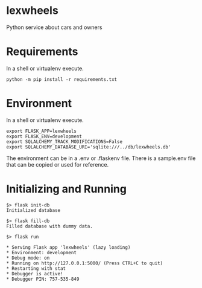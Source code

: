 # lexwheels
Python service about cars and owners

# Requirements
In a shell or virtualenv execute.

`python -m pip install -r requirements.txt`

# Environment
In a shell or virtualenv execute.

```
export FLASK_APP=lexwheels
export FLASK_ENV=development
export SQLALCHEMY_TRACK_MODIFICATIONS=False
export SQLALCHEMY_DATABASE_URI='sqlite:///../db/lexwheels.db'
```

The environment can be in a .env or .flaskenv file. There is
a sample.env file that can be copied or used for reference.

# Initializing and Running
```
$> flask init-db
Initialized database

$> flask fill-db
Filled database with dummy data.

$> flask run

* Serving Flask app 'lexwheels' (lazy loading)
* Environment: development
* Debug mode: on
* Running on http://127.0.0.1:5000/ (Press CTRL+C to quit)
* Restarting with stat
* Debugger is active!
* Debugger PIN: 757-535-849
```
